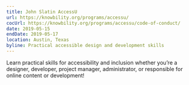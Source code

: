 ```yaml
---
title: John Slatin AccessU
url: https://knowbility.org/programs/accessu/
cocUrl: https://knowbility.org/programs/accessu/code-of-conduct/
date: 2019-05-15
endDate: 2019-05-17
location: Austin, Texas
byline: Practical accessible design and development skills
---
```


Learn practical skills for accessibility and inclusion whether you’re a designer, developer, project manager, administrator, or responsible for online content or development!


